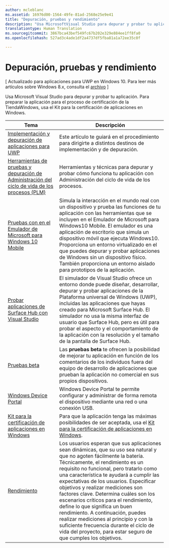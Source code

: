 ```yaml
---
author: mcleblanc
ms.assetid: 16976d00-1564-49fe-81ad-2568e25e9e41
title: "Depuración, pruebas y rendimiento"
description: "Usa MicrosoftVisual Studio para depurar y probar tu aplicación. Para preparar la aplicación para el proceso de certificación de la TiendaWindows, usa el Kit para la certificación de aplicaciones en Windows."
translationtype: Human Translation
ms.sourcegitcommit: 3867bca43bef549fc67b202e329e884ee1ff8fa0
ms.openlocfilehash: 527ad3c4ade1df2a4737df5fba81a1a72ee35c0f

---
```

# Depuración, pruebas y rendimiento

\[ Actualizado para aplicaciones para UWP en Windows 10. Para leer más artículos sobre Windows 8.x, consulta el [archivo](http://go.microsoft.com/fwlink/p/?linkid=619132) \]

Usa Microsoft Visual Studio para depurar y probar tu aplicación. Para preparar la aplicación para el proceso de certificación de la TiendaWindows, usa el Kit para la certificación de aplicaciones en Windows.

| Tema | Descripción |
|-------|-------------|
| [Implementación y depuración de aplicaciones para UWP](deploying-and-debugging-uwp-apps.md) | Este artículo te guiará en el procedimiento para dirigirte a distintos destinos de implementación y de depuración. |
| [Herramientas de pruebas y depuración de Administración del ciclo de vida de los procesos (PLM)](testing-debugging-plm.md) | Herramientas y técnicas para depurar y probar cómo funciona tu aplicación con Administración del ciclo de vida de los procesos. |
| [Pruebas con en el Emulador de Microsoft para Windows 10 Mobile](test-with-the-emulator.md) | Simula la interacción en el mundo real con un dispositivo y prueba las funciones de tu aplicación con las herramientas que se incluyen en el Emulador de Microsoft para Windows10 Mobile. El emulador es una aplicación de escritorio que simula un dispositivo móvil que ejecuta Windows10. Proporciona un entorno virtualizado en el que puedes depurar y probar aplicaciones de Windows sin un dispositivo físico. También proporciona un entorno aislado para prototipos de la aplicación. |
| [Probar aplicaciones de Surface Hub con Visual Studio](test-surface-hub-apps-using-visual-studio.md) | El simulador de Visual Studio ofrece un entorno donde puede diseñar, desarrollar, depurar y probar aplicaciones de la Plataforma universal de Windows (UWP), incluidas las aplicaciones que hayas creado para Microsoft Surface Hub. El simulador no usa la misma interfaz de usuario que Surface Hub, pero es útil para probar el aspecto y el comportamiento de la aplicación con la resolución y el tamaño de la pantalla de Surface Hub. |
| [Pruebas beta](beta-testing.md) | Las **pruebas beta** te ofrecen la posibilidad de mejorar tu aplicación en función de los comentarios de los individuos fuera del equipo de desarrollo de aplicaciones que prueban la aplicación no comercial en sus propios dispositivos. |
| [Windows Device Portal](device-portal.md) | Windows Device Portal te permite configurar y administrar de forma remota el dispositivo mediante una red o una conexión USB. |
| [Kit para la certificación de aplicaciones en Windows](windows-app-certification-kit.md) | Para que la aplicación tenga las máximas posibilidades de ser aceptada, usa el [Kit para la certificación de aplicaciones en Windows](http://go.microsoft.com/fwlink/p/?LinkID=309666). |
| [Rendimiento](performance-and-xaml-ui.md) | Los usuarios esperan que sus aplicaciones sean dinámicas, que su uso sea natural y que no agoten fácilmente la batería. Técnicamente, el rendimiento es un requisito no funcional, pero tratarlo como una característica te ayudará a cumplir las expectativas de los usuarios. Especificar objetivos y realizar mediciones son factores clave. Determina cuáles son los escenarios críticos para el rendimiento, define lo que significa un buen rendimiento. A continuación, puedes realizar mediciones al principio y con la suficiente frecuencia durante el ciclo de vida del proyecto, para estar seguro de que cumples los objetivos. |




<!--HONumber=Aug16_HO5-->


